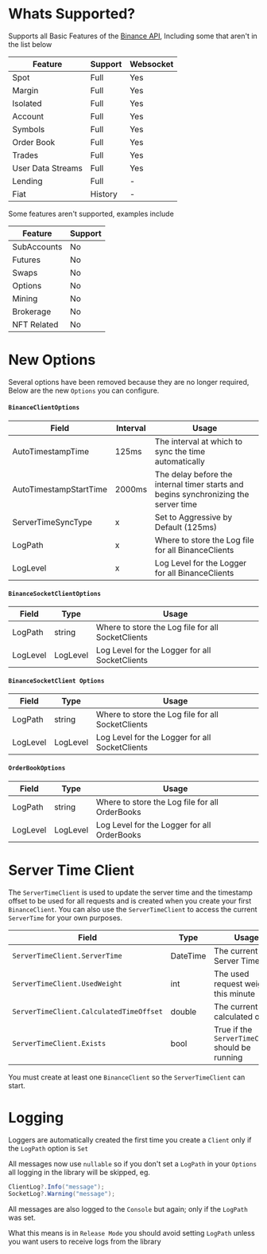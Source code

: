 # Whats Supported?

Supports all Basic Features of the [Binance API](https://binance-docs.github.io/apidocs/spot/en/#change-log), Including some that aren't in the list below

| Feature 	| Support | Websocket |
|---------------|---------|-----------|
| Spot 		| Full 	  | Yes	|
| Margin	| Full 	  | Yes |
| Isolated 	| Full 	  | Yes |
| Account	| Full 	  | Yes |
| Symbols	| Full 	  | Yes |
| Order Book    | Full    | Yes |
| Trades        | Full    | Yes |
| User Data Streams | Full | Yes |
| Lending 	| Full 	  | - 	|
| Fiat 		| History | - 	|

Some features aren't supported, examples include

| Feature 	| Support |
|---------------|-------|
| SubAccounts 	| No 	| 
| Futures	| No 	| 
| Swaps 	| No 	|
| Options	| No 	|
| Mining        | No    |
| Brokerage     | No    |
| NFT Related | No |


# New Options

Several options have been removed because they are no longer required, Below are the new `Options` you can configure.

#### `BinanceClientOptions`

| Field | Interval | Usage |
|-------|----------|-------|
|AutoTimestampTime | 125ms | The interval at which to sync the time automatically|
|AutoTimestampStartTime | 2000ms | The delay before the internal timer starts and begins synchronizing the server time|
|ServerTimeSyncType | x | Set to Aggressive by Default (125ms)|
|LogPath | x | Where to store the Log file for all BinanceClients
|LogLevel| x | Log Level for the Logger for all BinanceClients

#### `BinanceSocketClientOptions`

| Field | Type| Usage |
|-------|----------|-------|
|LogPath | string | Where to store the Log file for all SocketClients
|LogLevel| LogLevel | Log Level for the Logger for all SocketClients

#### `BinanceSocketClient Options`

| Field | Type | Usage |
|-------|----------|-------|
|LogPath | string | Where to store the Log file for all SocketClients
|LogLevel| LogLevel | Log Level for the Logger for all SocketClients

#### `OrderBookOptions`
| Field | Type | Usage |
|-------|----------|-------|
|LogPath | string | Where to store the Log file for all OrderBooks
|LogLevel| LogLevel | Log Level for the Logger for all OrderBooks


# Server Time Client

The `ServerTimeClient` is used to update the server time and the timestamp offset to be used for all requests and is created when you create your first `BinanceClient`. You can also use the `ServerTimeClient` to access the current `ServerTime` for your own purposes.

| Field | Type | Usage |
|-------|----------|-------|
|`ServerTimeClient.ServerTime`|DateTime | The current Server Time|
|`ServerTimeClient.UsedWeight`| int | The used request weight this minute|
|`ServerTimeClient.CalculatedTimeOffset` |double | The current calculated offset |
|`ServerTimeClient.Exists` | bool |True if the `ServerTimeClient` should be running |

You must create at least one `BinanceClient` so the `ServerTimeClient` can start.

# Logging

Loggers are automatically created the first time you create a `Client` only if the `LogPath` option is `Set`

All messages now use `nullable` so if you don't set a `LogPath` in your `Options` all logging in the library will be skipped, eg.

```cs
ClientLog?.Info("message");
SocketLog?.Warning("message");
```

All messages are also logged to the `Console` but again; only if the `LogPath` was set.

What this means is in `Release Mode` you should avoid setting `LogPath` unless you want users to receive logs from the library
